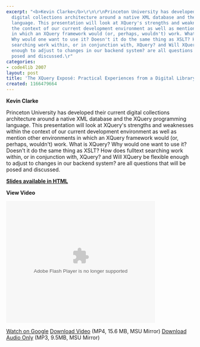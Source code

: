 ```yaml
---
excerpt: "<b>Kevin Clarke</b>\r\n\r\nPrinceton University has developed their current
  digital collections architecture around a native XML database and the XQuery programming
  language. This presentation will look at XQuery's strengths and weaknesses within
  the context of our current development environment as well as mention other environments
  in which an XQuery framework would (or, perhaps, wouldn't) work. What is XQuery?
  Why would one want to use it? Doesn't it do the same thing as XSLT? How does fulltext
  searching work within, or in conjunction with, XQuery? and Will XQuery be flexible
  enough to adjust to changes in our backend system? are all questions that will be
  posed and discussed.\r"
categories:
- code4lib 2007
layout: post
title: 'The XQuery Exposé: Practical Experiences from a Digital Library'
created: 1166479664
---
```

<b>Kevin Clarke</b>

Princeton University has developed their current digital collections architecture around a native XML database and the XQuery programming language. This presentation will look at XQuery's strengths and weaknesses within the context of our current development environment as well as mention other environments in which an XQuery framework would (or, perhaps, wouldn't) work. What is XQuery? Why would one want to use it? Doesn't it do the same thing as XSLT? How does fulltext searching work within, or in conjunction with, XQuery? and Will XQuery be flexible enough to adjust to changes in our backend system? are all questions that will be posed and discussed.

<b><a href="http://lisforge.net/c4l2007/code4lib2007.html">Slides available in HTML</a></b>

<b>View Video</b>

<embed style="width:400px; height:326px;" id="VideoPlayback" type="application/x-shockwave-flash" src="http://video.google.com/googleplayer.swf?docId=3419455428221980666&hl=en" flashvars=""> </embed>

<a href="http://video.google.com/videoplay?docid=3419455428221980666&hl=en">Watch on Google</a>
<a href="http://streaming.msu.edu/storemedia/download/ebyryan/code4lib07/code4lib07_pres_xquery_clarke.mp4">Download Video</a> (MP4, 15.6 MB, MSU Mirror)
<a href="http://streaming.msu.edu/storemedia/download/ebyryan/c4l07audio/d1/code4lib07_pres_xquery_clarke.mp3">Download Audio Only</a> (MP3, 9.5MB, MSU Mirror)
